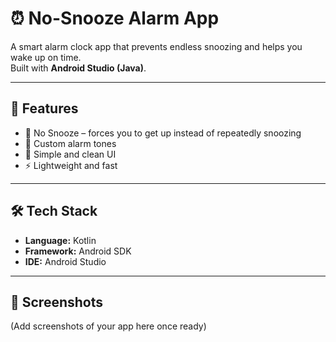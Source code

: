 # ⏰ No-Snooze Alarm App

A smart alarm clock app that prevents endless snoozing and helps you wake up on time.  
Built with **Android Studio (Java)**.

---

## 📖 Features
- 🚫 No Snooze – forces you to get up instead of repeatedly snoozing  
- 🔔 Custom alarm tones  
- 🎨 Simple and clean UI  
- ⚡ Lightweight and fast  

---

## 🛠️ Tech Stack
- **Language:** Kotlin  
- **Framework:** Android SDK  
- **IDE:** Android Studio  

---

## 📱 Screenshots
(Add screenshots of your app here once ready)  
